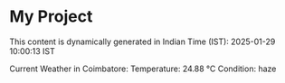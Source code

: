 # My Project

This content is dynamically generated in Indian Time (IST): 2025-01-29 10:00:13 IST


Current Weather in Coimbatore:
Temperature: 24.88 °C
Condition: haze
